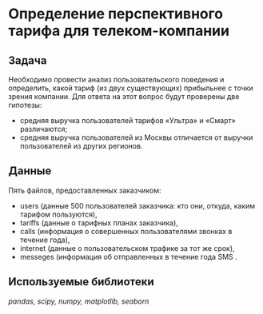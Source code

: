 # Определение перспективного тарифа для телеком-компании

## Задача
Необходимо провести анализ пользовательского поведения и определить, какой тариф (из двух существующих) прибыльнее с точки зрения компании. 
Для ответа на этот вопрос будут проверены две гипотезы:

* средняя выручка пользователей тарифов «Ультра» и «Смарт» различаются;
* средняя выручка пользователей из Москвы отличается от выручки пользователей из других регионов.

## Данные
Пять файлов, предоставленных заказчиком: 
- users (данные 500 пользователей заказчика: кто они, откуда, каким тарифом пользуются), 
- tariffs (данные о тарифных планах заказчика), 
- calls (информация о совершенных пользователями звонках в течение года), 
- internet (данные о пользовательском трафике за тот же срок),
- messeges (информация об отправленных  в течение года SMS .

## Используемые библиотеки
*pandas, scipy, numpy, matplotlib, seaborn*
